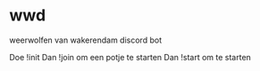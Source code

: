 # wwd
weerwolfen van wakerendam discord bot

Doe !init
Dan !join om een potje te starten
Dan !start om te starten
